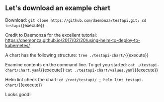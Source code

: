 ## Let's download an example chart

Download:
`git clone https://github.com/daemonza/testapi.git; cd testapi`{{execute}}

Credit to Daemonza for the excellent tutorial:
https://daemonza.github.io/2017/02/20/using-helm-to-deploy-to-kubernetes/

A chart has the following structure: 
`tree ./testapi-chart/`{{execute}}

Examine contents on the command line. To get you started:
`cat ./testapi-chart/Chart.yaml`{{execute}}
`cat ./testapi-chart/values.yaml`{{execute}}

Helm lint check the chart:
`cd /root/testapi/ ; helm lint testapi-chart/`{{execute}}

Looks good!



